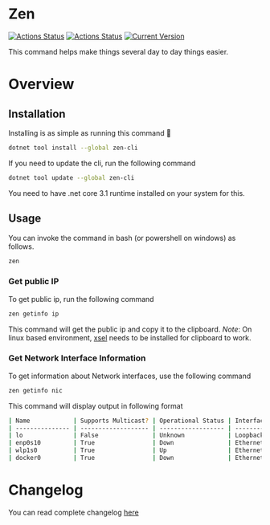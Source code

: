 # Zen
[![Actions Status](https://github.com/WajahatAliAbid/zen-cli/workflows/.NET%20Core%20Build/badge.svg?branch=main)](https://github.com/WajahatAliAbid/zen-cli/actions) [![Actions Status](https://github.com/WajahatAliAbid/zen-cli/workflows/.NET%20Core%20Publish/badge.svg)](https://github.com/WajahatAliAbid/zen-cli/actions) [![Current Version](https://img.shields.io/badge/Version-0.0.2-brightgreen?logo=nuget&labelColor=30363D)](./CHANGELOG.md#002--2021-06-10)

This command helps make things several day to day things easier.

# Overview
## Installation
Installing is as simple as running this command 🤟
```bash
dotnet tool install --global zen-cli
```
If you need to update the cli, run the following command
```bash
dotnet tool update --global zen-cli
```
You need to have .net core 3.1 runtime installed on your system for this.

## Usage
You can invoke the command in bash (or powershell on windows) as follows.
```bash
zen
```
### Get public IP
To get public ip, run the following command
```bash
zen getinfo ip
```
This command will get the public ip and copy it to the clipboard.
*Note*: On linux based environment, [xsel](https://linux.die.net/man/1/xsel) needs to be installed for clipboard to work.

### Get Network Interface Information
To get information about Network interfaces, use the following command
```bash
zen getinfo nic
```

This command will display output in following format
```bash
| Name            | Supports Multicast? | Operational Status | Interface Type | DNS Enabled? | Gateway     |
| --------------- | ------------------- | ------------------ | -------------- | ------------ | ----------- |
| lo              | False               | Unknown            | Loopback       | True         |             |
| enp0s10         | True                | Down               | Ethernet       | True         |             |
| wlp1s0          | True                | Up                 | Ethernet       | True         | 192.168.4.1 |
| docker0         | True                | Down               | Ethernet       | True         |             |
```

# Changelog
You can read complete changelog [here](./CHANGELOG.md)